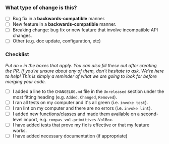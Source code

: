 <!-- Thank you for your pull request!  -->
<!-- Please start by describing your change in a few sentences. -->
<!-- You can erase any parts of this template not applicable to your Pull Request. -->

### What type of change is this?

- [ ] Bug fix in a **backwards-compatible** manner.
- [ ] New feature in a **backwards-compatible** manner.
- [ ] Breaking change: bug fix or new feature that involve incompatible API changes.
- [ ] Other (e.g. doc update, configuration, etc)

### Checklist

_Put an `x` in the boxes that apply. You can also fill these out after creating the PR. If you're unsure about any of them, don't hesitate to ask. We're here to help! This is simply a reminder of what we are going to look for before merging your code._

- [ ] I added a line to the `CHANGELOG.md` file in the `Unreleased` section under the most fitting heading (e.g. `Added`, `Changed`, `Removed`).
- [ ] I ran all tests on my computer and it's all green (i.e. `invoke test`).
- [ ] I ran lint on my computer and there are no errors (i.e. `invoke lint`).
- [ ] I added new functions/classes and made them available on a second-level import, e.g. `compas_vol.primitives.VolBox`.
- [ ] I have added tests that prove my fix is effective or that my feature works.
- [ ] I have added necessary documentation (if appropriate)
